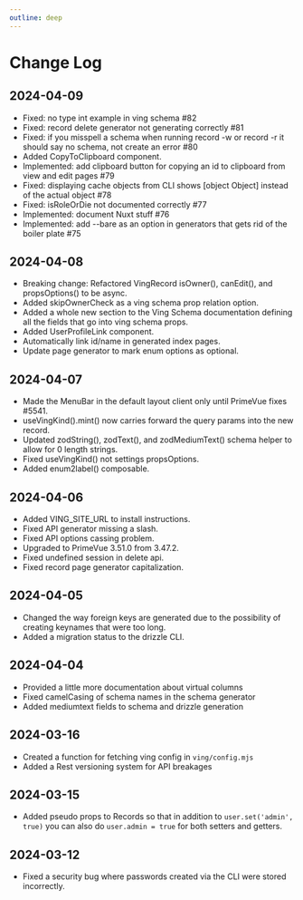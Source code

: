 ```yaml
---
outline: deep
---
```

# Change Log

## 2024-04-09
* Fixed: no type int example in ving schema #82
* Fixed: record delete generator not generating correctly #81
* Fixed: if you misspell a schema when running record -w or record -r it should say no schema, not create an error #80
* Added CopyToClipboard component.
* Implemented: add clipboard button for copying an id to clipboard from view and edit pages #79
* Fixed: displaying cache objects from CLI shows [object Object] instead of the actual object #78
* Fixed: isRoleOrDie not documented correctly #77
* Implemented: document Nuxt stuff #76
* Implemented: add --bare as an option in generators that gets rid of the boiler plate #75

## 2024-04-08
* Breaking change: Refactored VingRecord isOwner(), canEdit(), and propsOptions() to be async.
* Added skipOwnerCheck as a ving schema prop relation option.
* Added a whole new section to the Ving Schema documentation defining all the fields that go into ving schema props.
* Added UserProfileLink component.
* Automatically link id/name in generated index pages.
* Update page generator to mark enum options as optional.

## 2024-04-07
* Made the MenuBar in the default layout client only until PrimeVue fixes #5541.
* useVingKind().mint() now carries forward the query params into the new record.
* Updated zodString(), zodText(), and zodMediumText() schema helper to allow for 0 length strings.
* Fixed useVingKind() not settings propsOptions.
* Added enum2label() composable.

## 2024-04-06
* Added VING_SITE_URL to install instructions.
* Fixed API generator missing a slash.
* Fixed API options cassing problem.
* Upgraded to PrimeVue 3.51.0 from 3.47.2.
* Fixed undefined session in delete api.
* Fixed record page generator capitalization.

## 2024-04-05
* Changed the way foreign keys are generated due to the possibility of creating keynames that were too long.
* Added a migration status to the drizzle CLI.

## 2024-04-04
* Provided a little more documentation about virtual columns
* Fixed camelCasing of schema names in the schema generator
* Added mediumtext fields to schema and drizzle generation

## 2024-03-16
* Created a function for fetching ving config in `ving/config.mjs`
* Added a Rest versioning system for API breakages

## 2024-03-15
* Added pseudo props to Records so that in addition to `user.set('admin', true)` you can also do `user.admin = true` for both setters and getters.

## 2024-03-12
* Fixed a security bug where passwords created via the CLI were stored incorrectly.